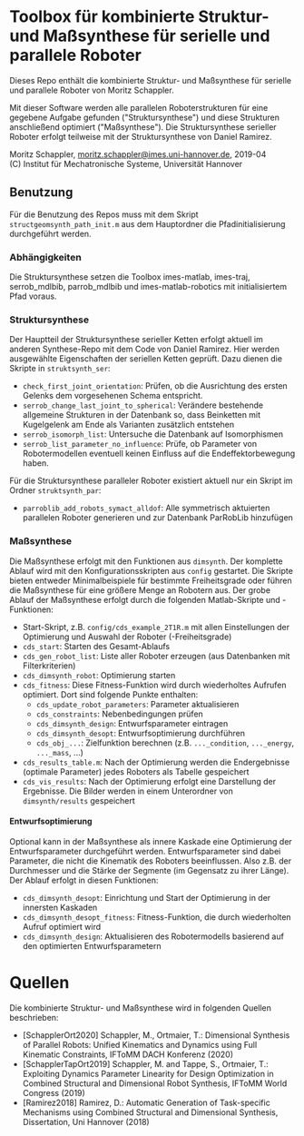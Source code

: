 # Toolbox für kombinierte Struktur- und Maßsynthese für serielle und parallele Roboter

Dieses Repo enthält die kombinierte Struktur- und Maßsynthese für serielle und parallele Roboter von Moritz Schappler.

Mit dieser Software werden alle parallelen Roboterstrukturen für eine gegebene Aufgabe gefunden ("Struktursynthese") und diese Strukturen anschließend optimiert ("Maßsynthese"). Die Struktursynthese serieller Roboter erfolgt teilweise mit der Struktursynthese von Daniel Ramirez.

Moritz Schappler, moritz.schappler@imes.uni-hannover.de, 2019-04  
(C) Institut für Mechatronische Systeme, Universität Hannover

## Benutzung

Für die Benutzung des Repos muss mit dem Skript `structgeomsynth_path_init.m` aus dem Hauptordner die Pfadinitialisierung durchgeführt werden.

### Abhängigkeiten

Die Struktursynthese setzen die Toolbox imes-matlab, imes-traj, serrob_mdlbib, parrob_mdlbib und imes-matlab-robotics mit initialisiertem Pfad voraus.

### Struktursynthese

Der Hauptteil der Struktursynthese serieller Ketten erfolgt aktuell im anderen Synthese-Repo mit dem Code von Daniel Ramirez. Hier werden ausgewählte Eigenschaften der seriellen Ketten geprüft. Dazu dienen die Skripte in `struktsynth_ser`:

* `check_first_joint_orientation`: Prüfen, ob die Ausrichtung des ersten Gelenks dem vorgesehenen Schema entspricht.
* `serrob_change_last_joint_to_spherical`: Verändere bestehende allgemeine Strukturen in der Datenbank so, dass Beinketten mit Kugelgelenk am Ende als Varianten zusätzlich entstehen
* `serrob_isomorph_list`: Untersuche die Datenbank auf Isomorphismen
* `serrob_list_parameter_no_influence`: Prüfe, ob Parameter von Robotermodellen eventuell keinen Einfluss auf die Endeffektorbewegung haben.

Für die Struktursynthese paralleler Roboter existiert aktuell nur ein Skript im Ordner `struktsynth_par`:

* `parroblib_add_robots_symact_alldof`: Alle symmetrisch aktuierten parallelen Roboter generieren und zur Datenbank ParRobLib hinzufügen

### Maßsynthese

Die Maßsynthese erfolgt mit den Funktionen aus `dimsynth`. Der komplette Ablauf wird mit den Konfigurationsskripten aus `config` gestartet. Die Skripte bieten entweder Minimalbeispiele für bestimmte Freiheitsgrade oder führen die Maßsynthese für eine größere Menge an Robotern aus.
Der grobe Ablauf der Maßsynthese erfolgt durch die folgenden Matlab-Skripte und -Funktionen:

 * Start-Skript, z.B. `config/cds_example_2T1R.m` mit allen Einstellungen der Optimierung und Auswahl der Roboter (-Freiheitsgrade)
 * `cds_start`: Starten des Gesamt-Ablaufs
 * `cds_gen_robot_list`: Liste aller Roboter erzeugen (aus Datenbanken mit Filterkriterien)
 * `cds_dimsynth_robot`: Optimierung starten
 * `cds_fitness`: Diese Fitness-Funktion wird durch wiederholtes Aufrufen optimiert. Dort sind folgende Punkte enthalten:
   * `cds_update_robot_parameters`: Parameter aktualisieren
   * `cds_constraints`: Nebenbedingungen prüfen
   * `cds_dimsynth_design`: Entwurfsparameter eintragen
   * `cds_dimsynth_desopt`: Entwurfsoptimierung durchführen
   * `cds_obj_...`: Zielfunktion berechnen (z.B. `..._condition`, `..._energy`, `..._mass`, ...)
 * `cds_results_table.m`: Nach der Optimierung werden die Endergebnisse (optimale Parameter) jedes Roboters als Tabelle gespeichert
 * `cds_vis_results`: Nach der Optimierung erfolgt eine Darstellung der Ergebnisse. Die Bilder werden in einem Unterordner von `dimsynth/results` gespeichert

#### Entwurfsoptimierung

Optional kann in der Maßsynthese als innere Kaskade eine Optimierung der Entwurfsparameter durchgeführt werden.
Entwurfsparameter sind dabei Parameter, die nicht die Kinematik des Roboters beeinflussen. Also z.B. der Durchmesser und die Stärke der Segmente (im Gegensatz zu ihrer Länge).
Der Ablauf erfolgt in diesen Funktionen:

   * `cds_dimsynth_desopt`: Einrichtung und Start der Optimierung in der innersten Kaskaden
   * `cds_dimsynth_desopt_fitness`: Fitness-Funktion, die durch wiederholten Aufruf optimiert wird
   * `cds_dimsynth_design`: Aktualisieren des Robotermodells basierend auf den optimierten Entwurfsparametern

# Quellen

Die kombinierte Struktur- und Maßsynthese wird in folgenden Quellen beschrieben:

* [SchapplerOrt2020] Schappler, M., Ortmaier, T.: Dimensional Synthesis of Parallel Robots: Unified Kinematics and Dynamics using Full Kinematic Constraints, IFToMM DACH Konferenz (2020)
* [SchapplerTapOrt2019] Schappler, M. and Tappe, S., Ortmaier, T.: Exploiting Dynamics Parameter Linearity for Design Optimization in Combined Structural and Dimensional Robot Synthesis, IFToMM World Congress (2019)
* [Ramirez2018] Ramirez, D.: Automatic Generation of Task-specific Mechanisms using Combined Structural and Dimensional Synthesis, Dissertation, Uni Hannover (2018)
